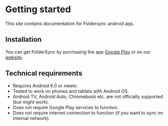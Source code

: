 # Getting started

This site contains documentation for Foldersync android app.

## Installation

You can get FolderSync by purchasing the app [Google Play](https://play.google.com/store/apps/details?id=dk.tacit.android.foldersync.full) or on our [website](https://www.tacit.dk/foldersync/purchase/).


## Technical requirements
* Requires Android 6.0 or newer.
* Tested to work on phones and tablets with Android OS.
* Android TV, Android Auto, Chromebook etc. are not officially supported (but might work).
* Does not require Google Play services to function.
* Does not require internet connection to function (if you want to sync on internal network).
